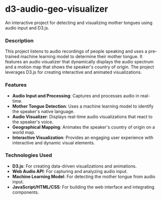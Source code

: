 # d3-audio-geo-visualizer
An interactive project for detecting and visualizing mother tongues using audio input and D3.js.

### Description
This project listens to audio recordings of people speaking and uses a pre-trained machine learning model to determine their mother tongue. It features an audio visualizer that dynamically displays the audio spectrum and a motion map that shows the speaker's country of origin. The project leverages D3.js for creating interactive and animated visualizations.

### Features
- **Audio Input and Processing**: Captures and processes audio in real-time.
- **Mother Tongue Detection**: Uses a machine learning model to identify the speaker's native language.
- **Audio Visualizer**: Displays real-time audio visualizations that react to the speaker's voice.
- **Geographical Mapping**: Animates the speaker's country of origin on a world map.
- **Interactive Visualization**: Provides an engaging user experience with interactive and dynamic visual elements.

### Technologies Used
- **D3.js**: For creating data-driven visualizations and animations.
- **Web Audio API**: For capturing and analyzing audio input.
- **Machine Learning Model**: For detecting the mother tongue from audio input.
- **JavaScript/HTML/CSS**: For building the web interface and integrating components.
